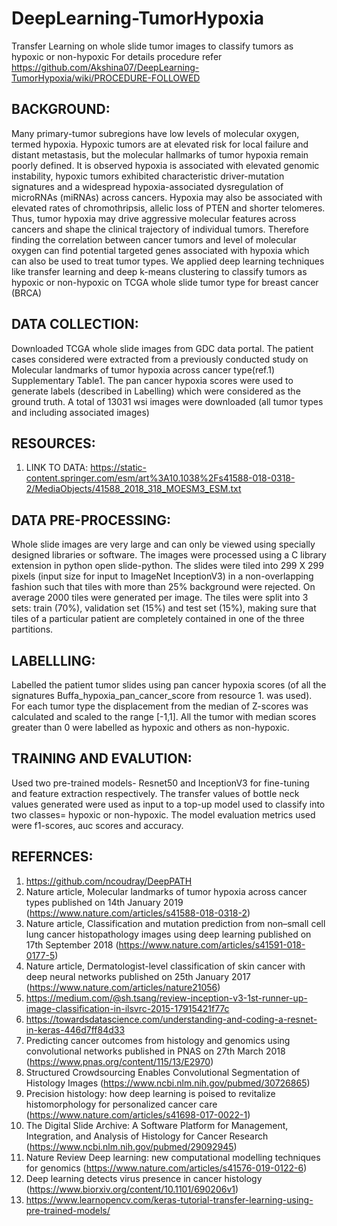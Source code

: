 # DeepLearning-TumorHypoxia
Transfer Learning on whole slide tumor images to classify tumors as hypoxic or non-hypoxic
For details procedure refer https://github.com/Akshina07/DeepLearning-TumorHypoxia/wiki/PROCEDURE-FOLLOWED 

## BACKGROUND:
Many primary-tumor subregions have low levels of molecular oxygen, termed hypoxia. Hypoxic tumors are at elevated risk for local failure and distant metastasis, but the molecular hallmarks of tumor hypoxia remain poorly defined. It is observed hypoxia is associated with elevated genomic instability, hypoxic tumors exhibited characteristic driver-mutation signatures and a widespread hypoxia-associated dysregulation of microRNAs (miRNAs) across cancers. Hypoxia may also be associated with elevated rates of chromothripsis, allelic loss of PTEN and shorter telomeres. Thus, tumor hypoxia may drive aggressive molecular features across cancers and shape the clinical trajectory of individual tumors. Therefore finding the correlation between cancer tumors and level of molecular oxygen can find potential targeted genes associated with hypoxia which can also be used to treat tumor types. We applied deep learning techniques like  transfer learning and deep k-means clustering to classify tumors as hypoxic or non-hypoxic on TCGA whole slide tumor type for breast cancer (BRCA)

## DATA COLLECTION: 
Downloaded TCGA whole slide images from GDC data portal. The patient cases considered were extracted from a previously conducted study on Molecular landmarks of tumor hypoxia across cancer type(ref.1) Supplementary Table1. The pan cancer hypoxia scores were used to generate labels (described in Labelling) which were considered as the ground truth. A total of 13031 wsi images were downloaded (all tumor types and including associated images)

## RESOURCES:
1.	LINK TO DATA: https://static-content.springer.com/esm/art%3A10.1038%2Fs41588-018-0318-2/MediaObjects/41588_2018_318_MOESM3_ESM.txt 

## DATA PRE-PROCESSING:
Whole slide images are very large and can only be viewed using specially designed libraries or software. The images were processed using a C library extension in python open slide-python. The slides were tiled into 299 X 299 pixels (input size for input to ImageNet InceptionV3) in a non-overlapping fashion such that tiles with more than 25% background were rejected. On average 2000 tiles were generated per image. The tiles were split into 3 sets: train (70%), validation set (15%) and test set (15%), making sure that tiles of a particular patient are completely contained in one of the three partitions.

## LABELLLING: 
Labelled the patient tumor slides using pan cancer hypoxia scores (of all the signatures Buffa_hypoxia_pan_cancer_score from resource 1. was used). For each tumor type the displacement from the median of Z-scores was calculated and scaled to the range [-1,1]. All the tumor with median scores greater than 0 were labelled as hypoxic and others as non-hypoxic. 

## TRAINING AND EVALUTION:
Used two pre-trained models- Resnet50 and InceptionV3 for fine-tuning and feature extraction respectively. The transfer values of bottle neck values generated were used as input to a top-up model used to classify into two classes= hypoxic or non-hypoxic. The model evaluation metrics used were f1-scores, auc scores and accuracy. 
 
## REFERNCES:
1.	https://github.com/ncoudray/DeepPATH
2.	Nature article, Molecular landmarks of tumor hypoxia across cancer types published on 14th January 2019 (https://www.nature.com/articles/s41588-018-0318-2)
3.	Nature article, Classification and mutation prediction from non–small cell lung cancer histopathology images using deep learning published on 17th September 2018 (https://www.nature.com/articles/s41591-018-0177-5)
4.	Nature article, Dermatologist-level classification of skin cancer with deep neural networks published on 25th January 2017 (https://www.nature.com/articles/nature21056)
5.	https://medium.com/@sh.tsang/review-inception-v3-1st-runner-up-image-classification-in-ilsvrc-2015-17915421f77c
6.	https://towardsdatascience.com/understanding-and-coding-a-resnet-in-keras-446d7ff84d33
7.	Predicting cancer outcomes from histology and genomics using convolutional networks published in PNAS on 27th March 2018 (https://www.pnas.org/content/115/13/E2970)
8.	Structured Crowdsourcing Enables Convolutional Segmentation of Histology Images (https://www.ncbi.nlm.nih.gov/pubmed/30726865)
9.	Precision histology: how deep learning is poised to revitalize histomorphology for personalized cancer care (https://www.nature.com/articles/s41698-017-0022-1)
10.	 The Digital Slide Archive: A Software Platform for Management, Integration, and Analysis of Histology for Cancer Research (https://www.ncbi.nlm.nih.gov/pubmed/29092945)
11.	Nature Review Deep learning: new computational modelling techniques for genomics (https://www.nature.com/articles/s41576-019-0122-6)
12.	Deep learning detects virus presence in cancer histology (https://www.biorxiv.org/content/10.1101/690206v1)
13.	https://www.learnopencv.com/keras-tutorial-transfer-learning-using-pre-trained-models/



